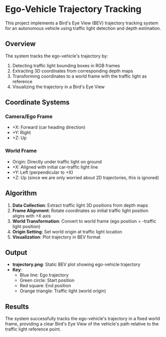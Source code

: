 # Ego-Vehicle Trajectory Tracking

This project implements a Bird's Eye View (BEV) trajectory tracking system for an autonomous vehicle using traffic light detection and depth estimation.

## Overview

The system tracks the ego-vehicle's trajectory by:
1. Detecting traffic light bounding boxes in RGB frames
2. Extracting 3D coordinates from corresponding depth maps
3. Transforming coordinates to a world frame with the traffic light as reference
4. Visualizing the trajectory in a Bird's Eye View

## Coordinate Systems

### Camera/Ego Frame
- +X: Forward (car heading direction)
- +Y: Right
- +Z: Up

### World Frame
- Origin: Directly under traffic light on ground
- +X: Aligned with initial car-traffic light line
- +Y: Left (perpendicular to +X)
- +Z: Up (since we are only worried about 2D trajectories, this is ignored)

## Algorithm

1. **Data Collection**: Extract traffic light 3D positions from depth maps
3. **Frame Alignment**: Rotate coordinates so initial traffic light position aligns with +X axis
4. **World Transformation**: Convert to world frame (ego position = -traffic light position)
5. **Origin Setting**: Set world origin at traffic light location
6. **Visualization**: Plot trajectory in BEV format

## Output

- **trajectory.png**: Static BEV plot showing ego-vehicle trajectory
- **Key**:
  - Blue line: Ego trajectory
  - Green circle: Start position
  - Red square: End position
  - Orange triangle: Traffic light (world origin)

## Results
The system successfully tracks the ego-vehicle's trajectory in a fixed world frame, providing a clear Bird's Eye View of the vehicle's path relative to the traffic light reference point.

